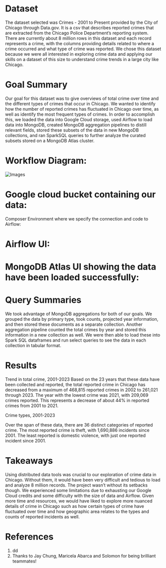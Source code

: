 # Dataset
The dataset selected was Crimes - 2001 to Present provided by the City of Chicago through Data.gov. It is a csv that describes reported crimes that are extracted from the Chicago Police Department’s reporting system. There are currently about 8 million rows in this dataset and each record represents a crime, with the columns providing details related to where a crime occurred and what type of crime was reported. We chose this dataset because we were all interested in exploring crime data and applying our skills on a dataset of this size to understand crime trends in a large city like Chicago.

# Goal Summary
Our goal for this dataset was to give overviews of total crime over time and the different types of crimes that occur in Chicago. We wanted to identify how the number of reported crimes has fluctuated in Chicago over time, as well as identify the most frequent types of crimes. In order to accomplish this, we loaded the data into Google Cloud storage, used Airflow to load data into MongoDB, created MongoDB aggregation pipelines to distill relevant fields, stored these subsets of the data in new MongoDB collections, and ran SparkSQL queries to further analyze the curated subsets stored on a MongoDB Atlas cluster. 

# Workflow Diagram:
![Images](image2.png)



# Google cloud bucket containing our data:

Composer Environment where we specify the connection and code to Airflow:


# Airflow UI:


# MongoDB Atlas UI showing the data have been loaded successfully:


# Query Summaries
We took advantage of MongoDB aggregations for both of our goals. We grouped the data by primary type, took counts, projected year information, and then stored these documents as a separate collection. Another aggregation pipeline counted the total crimes by year and stored this information in a new collection as well. We were then able to load these into Spark SQL dataframes and run select queries to see the data in each collection in tabular format. 

# Results
Trend in total crime, 2001-2023
Based on the 23 years that these data have been collected and reported, the total reported crime in Chicago has decreased from a maximum of 468,815 reported crimes in 2002 to 261,021 through 2023. The year with the lowest crime was 2021, with 209,069 crimes reported. This represents a decrease of about 44% in reported crimes from 2001 to 2021. 

Crime types, 2001-2023

Over the span of these data, there are 36 distinct categories of reported crime. The most reported crime is theft, with 1,690,886 incidents since 2001. The least reported is domestic violence, with just one reported incident since 2001. 
# Takeaways
Using distributed data tools was crucial to our exploration of crime data in Chicago. Without them, it would have been very difficult and tedious to load and analyze 8 million records. The project wasn’t without its setbacks though. We experienced some limitations due to exhausting our Google Cloud credits and some difficulty with the size of data and Airflow. Given more time and resources, we would have liked to explore more nuanced details of crime in Chicago such as how certain types of crime have fluctuated over time and how geographic area relates to the types and counts of reported incidents as well. 

# References
1. dd
2. Thanks to Jay Chung, Maricela Abarca and Solomon for being brilliant teammates!
